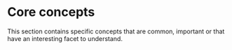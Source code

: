 # Core concepts

This section contains specific concepts that are common, important or
that have an interesting facet to understand.
